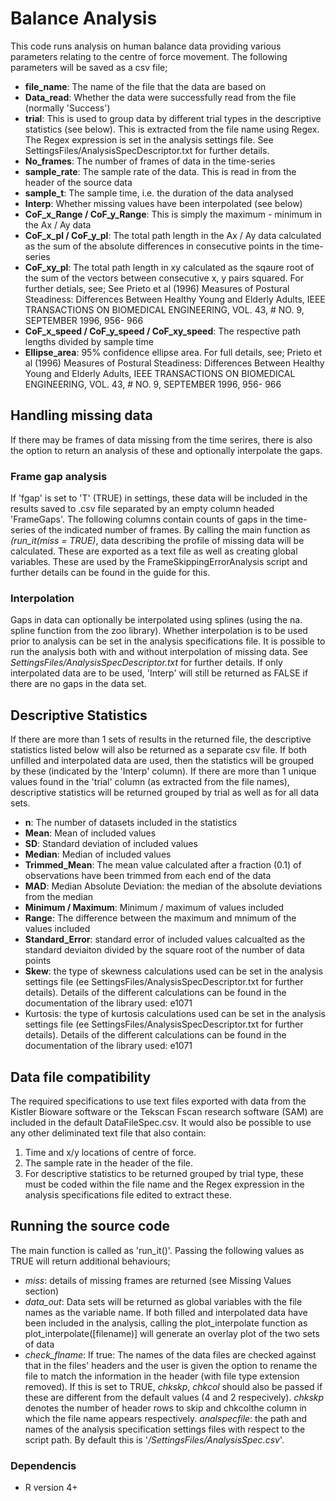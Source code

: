 <h1>Balance Analysis</h1>
This code runs analysis on human balance data providing various parameters relating to the centre of force movement. The following parameters will be saved as a csv file;
<ul>
  <li><b>file_name</b>: The name of the file that the data are based on</li>
  <li><b>Data_read</b>: Whether the data were successfully read from the file (normally 'Success')</li>
  <li><b>trial</b>: This is used to group data by different trial types in the descriptive statistics (see below). This is extracted from the file name using Regex. The Regex expression is set in the analysis settings file. See SettingsFiles/AnalysisSpecDescriptor.txt for further details.</li>
  <li><b>No_frames</b>: The number of frames of data in the time-series</li>
  <li><b>sample_rate</b>: The sample rate of the data. This is read in from the header of the source data</li>
  <li><b>sample_t</b>: The sample time, i.e. the duration of the data analysed</li>
  <li><b>Interp</b>: Whether missing values have been interpolated (see below)</li>
  <li><b>CoF_x_Range / CoF_y_Range</b>: This is simply the maximum - minimum in the Ax / Ay data</li>
  <li><b>CoF_x_pl / CoF_y_pl</b>: The total path length in the Ax / Ay data calculated as the sum of the absolute differences in consecutive points in the time-series</li>
  <li><b>CoF_xy_pl</b>: The total path length in xy calculated as the sqaure root of the sum of the vectors between consecutive x, y pairs squared. For further detials, see;  See Prieto et al (1996) Measures of Postural Steadiness: Differences Between Healthy Young and Elderly Adults, IEEE TRANSACTIONS ON BIOMEDICAL ENGINEERING, VOL. 43, # NO. 9, SEPTEMBER 1996, 956- 966</li>
  <li><b>CoF_x_speed / CoF_y_speed / CoF_xy_speed</b>: The respective path lengths divided by sample time</li>
  <li><b>Ellipse_area</b>: 95% confidence ellipse area. For full details, see; Prieto et al (1996) Measures of Postural Steadiness: Differences Between Healthy Young and Elderly Adults, IEEE TRANSACTIONS ON BIOMEDICAL ENGINEERING, VOL. 43, # NO. 9, SEPTEMBER 1996, 956- 966</li>
</ul>

<h2>Handling missing data</h2>
If there may be frames of data missing from the time serires, there is also the option to return an analysis of these and optionally interpolate the gaps. 
<h3>Frame gap analysis</h3>
If 'fgap' is set to 'T' (TRUE) in settings, these data will be included in the results saved to .csv file separated by an empty column headed 'FrameGaps'. The following columns contain counts of gaps in the time-series of the indicated number of frames.
</ul>
  By calling the main function as <i>(run_it(miss = TRUE)</i>, data describing the profile of missing data will be calculated. These are exported as a text file as well as creating global variables. These are used by the <i></i>FrameSkippingErrorAnalysis</i> script and further details can be found in the guide for this. 
<h3>Interpolation</h3>
Gaps in data can optionally be interpolated using splines (using the na. spline function from the zoo library). Whether interpolation is to be used prior to analysis can be set in the analysis specifications file. It is possible to run the analysis both with and without interpolation of missing data. See <i>SettingsFiles/AnalysisSpecDescriptor.txt</i> for further details. If only interpolated data are to be used, 'Interp' will still be returned as FALSE if there are no gaps in the data set.

<h2>Descriptive Statistics</h2>
If there are more than 1 sets of results in the returned file, the descriptive statistics listed below will also be returned as a separate csv file. If both unfilled and interpolated data are used, then the statistics will be grouped by these (indicated by the 'Interp' column). If there are more than 1 unique values found in the 'trial' column (as extracted from the file names), descriptive statistics will be returned grouped by trial as well as for all data sets.
<ul>
  <li><b>n</b>: The number of datasets included in the statistics</li>
  <li><b>Mean</b>: Mean of included values</li>
  <li><b>SD</b>: Standard deviation of included values</li>
  <li><b>Median</b>: Median of included values</li>
  <li><b>Trimmed_Mean</b>: The mean value calculated after a fraction (0.1) of observations have been trimmed from each end of the data</li>
  <li><b>MAD</b>: Median Absolute Deviation: the median of the absolute deviations from the median</li>
  <li><b>Minimum / Maximum</b>: Minimum / maximum of values included</li>
  <li><b>Range</b>: The difference between the maximum and mnimum of the values included</li>
  <li><b>Standard_Error</b>: standard error of included values calcualted as the standard deviaiton divided by the square root of the number of data points</li>
  <li><b>Skew</b>: the type of skewness calculations used can be set in the analysis settings file (ee SettingsFiles/AnalysisSpecDescriptor.txt for further details). Details of the different calculations can be found in the documentation of the library used: e1071</li>
  <li>Kurtosis: the type of kurtosis calculations used can be set in the analysis settings file (ee SettingsFiles/AnalysisSpecDescriptor.txt for further details). Details of the different calculations can be found in the documentation of the library used: e1071</li>
</ul>
<h2>Data file compatibility</h2>
The required specifications to use text files exported with data from the Kistler Bioware software or the Tekscan Fscan research software (SAM) are included in the default DataFileSpec.csv. It would also be possible to use any other deliminated text file that also contain:
<ol>
  <li>Time and x/y locations of centre of force.</li>
  <li>The sample rate in the header of the file.</li>
  <li>For descriptive statistics to be returned grouped by trial type, these must be coded within the file name and the Regex expression in the analysis specifications file edited to extract these.</li>
</ol>
<h2>Running the source code</h2>
The main function is called as 'run_it()'. Passing the following values as TRUE will return additional behaviours;
<ul>
  <li><i>miss</i>: details of missing frames are returned (see Missing Values section)</li>
  <li><i>data_out</i>: Data sets will be returned as global variables with the file names as the variable name. If both filled and interpolated data have been included in the analysis, calling the plot_interpolate function as plot_interpolate([filename)] will generate an overlay plot of the two sets of data</li>
  <li><i>check_flname</i>: If true: The names of the data files are checked against that in the files' headers and the user is given the option to rename the file to match the information in the header (with file type extension removed). If this is set to TRUE, <i>chkskp</i>, <i>chkcol</i> should also be passed if these are different from the default values (4 and 2 respecively). <i>chkskp</i> denotes the number of header rows to skip and <i></i>chkcol</i>the column in which the file name appears respectively.
  <i>analspecfile</i>: the path and names of the analysis specification settings files with respect to the script path. By default this is '<i>/SettingsFiles/AnalysisSpec.csv</i>'.
  
</ul>
<h3>Dependencis</h3>
<ul>
  <li>R version 4+</li>
</ul>

